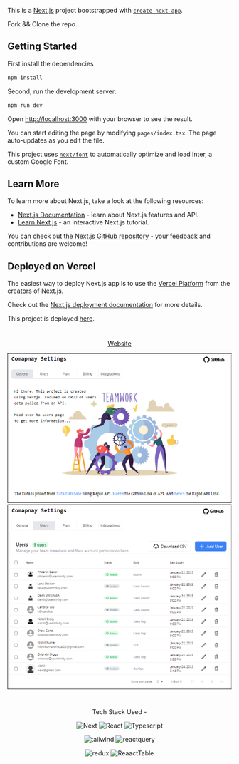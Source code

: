 This is a [Next.js](https://nextjs.org/) project bootstrapped with [`create-next-app`](https://github.com/vercel/next.js/tree/canary/packages/create-next-app).

Fork && Clone the repo...

## Getting Started

First install the dependencies

```bash
npm install
```

Second, run the development server:

```bash
npm run dev
```

Open [http://localhost:3000](http://localhost:3000) with your browser to see the result.

You can start editing the page by modifying `pages/index.tsx`. The page auto-updates as you edit the file.

This project uses [`next/font`](https://nextjs.org/docs/basic-features/font-optimization) to automatically optimize and load Inter, a custom Google Font.

## Learn More

To learn more about Next.js, take a look at the following resources:

- [Next.js Documentation](https://nextjs.org/docs) - learn about Next.js features and API.
- [Learn Next.js](https://nextjs.org/learn) - an interactive Next.js tutorial.

You can check out [the Next.js GitHub repository](https://github.com/vercel/next.js/) - your feedback and contributions are welcome!

## Deployed on Vercel

The easiest way to deploy Next.js app is to use the [Vercel Platform](https://vercel.com/new?utm_medium=default-template&filter=next.js&utm_source=create-next-app&utm_campaign=create-next-app-readme) from the creators of Next.js.

Check out the [Next.js deployment documentation](https://nextjs.org/docs/deployment) for more details.

This project is deployed [here](https://company-settings-crud-lw34gw75v-nikhilkr23.vercel.app/).

#

<div align="center">

[Website](https://company-settings-crud-lw34gw75v-nikhilkr23.vercel.app/)

![web1](public/images/web1.png)
![web2](public/images/web2.png)

#

Tech Stack Used -

![Next](https://img.shields.io/badge/next.js-000000?style=for-the-badge&logo=nextdotjs&logoColor=white)
![React](https://img.shields.io/badge/React-20232A?style=for-the-badge&logo=react&logoColor=61DAFB)
![Typescript](https://img.shields.io/badge/TypeScript-007ACC?style=for-the-badge&logo=typescript&logoColor=white)

![tailwind](https://img.shields.io/badge/Tailwind_CSS-38B2AC?style=for-the-badge&logo=tailwind-css&logoColor=white)
![reactquery](https://img.shields.io/badge/React_Query-FF4154?style=for-the-badge&logo=React_Query&logoColor=white)

![redux](https://img.shields.io/badge/Redux-593D88?style=for-the-badge&logo=redux&logoColor=white)
![ReaactTable](https://img.shields.io/badge/react%20table-FF4154?style=for-the-badge&logo=react%20table&logoColor=white)

</div>
